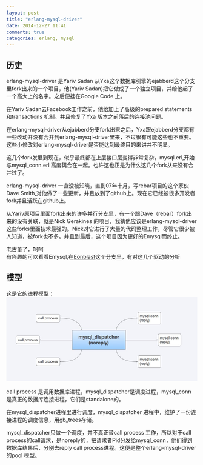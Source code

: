 ```yaml
---
layout: post
title: "erlang-mysql-driver"
date: 2014-12-27 11:41
comments: true
categories: erlang, mysql
---
```

## 历史
erlang-mysql-driver 是Yariv Sadan 从Yxa这个数据库引擎的ejabberd这个分支里fork出来的一个项目，他(Yariv Sadan)把它做成了一个独立项目，并给他起了一个高大上的名字。之后便挂在Google Code 上。  

在Yariv Sadan去Facebook工作之前，他给加上了高级的prepared statements 和transactions 机制。并且修复了Yxa 版本之前落后的连接池问题。  

<!--more-->

在erlang-mysql-driver从ejabberd分支fork出来之后，Yxa跟ejabberd分支都有一些改动并没有合并到erlang-mysql-driver里来，不过很有可能这些也不重要。这些小修改对erlang-mysql-driver是否能达到最终目的来讲并不明显。  

这几个fork发展到现在，似乎最终都在上层接口层变得非常复杂，mysql.erl,开始与mysql_conn.erl 高度耦合在一起。也许这也正是为什么这几个fork从来没有合并过了。

erlang-mysql-driver 一直没被知晓，直到07年十月，写rebar项目的这个家伙Dave Smith,对他做了一些更新，并且放到了github上。现在它已经被很多开发者fork并且活跃在github上。 

从Yariv原项目里面fork出来的许多并行分支里，有一个跟Dave（rebar）fork出来的没有关联，就是Nick Gerakines 的项目，我猜他应该是erlang-mysql-driver 这些forks里面技术最强的。Nick对它进行了大量的代码整理工作，尽管它很少被人知道，被fork也不多。并且到最后，这个项目因为更好的Emysql而终止。


老古董了，呵呵  
有兴趣的可以看看Emysql,在[Eonblast](https://github.com/Eonblast/Emysql)这个分支里，有对这几个驱动的分析

## 模型

这是它的进程模型：  
![](/images/erlang-mysql-driver-model.png "")

call process 是调用数据库进程，mysql_dispatcher是调度进程，mysql_conn 是真正的数据库连接进程，它们是standalone的。  

在mysql_dispatcher进程里进行调度，mysql_dispatcher 进程中，维护了一份连接进程的调度信息，用gb_trees存储。  

mysql_dispatcher只做一个调度，并不真正替call process 工作，所以对于call process的call请求，是noreply的，把请求者Pid分发给mysql_conn，他们得到数据库结果后，分别去reply call process进程。这便是整个erlang-mysql-driver的pool 模型。
